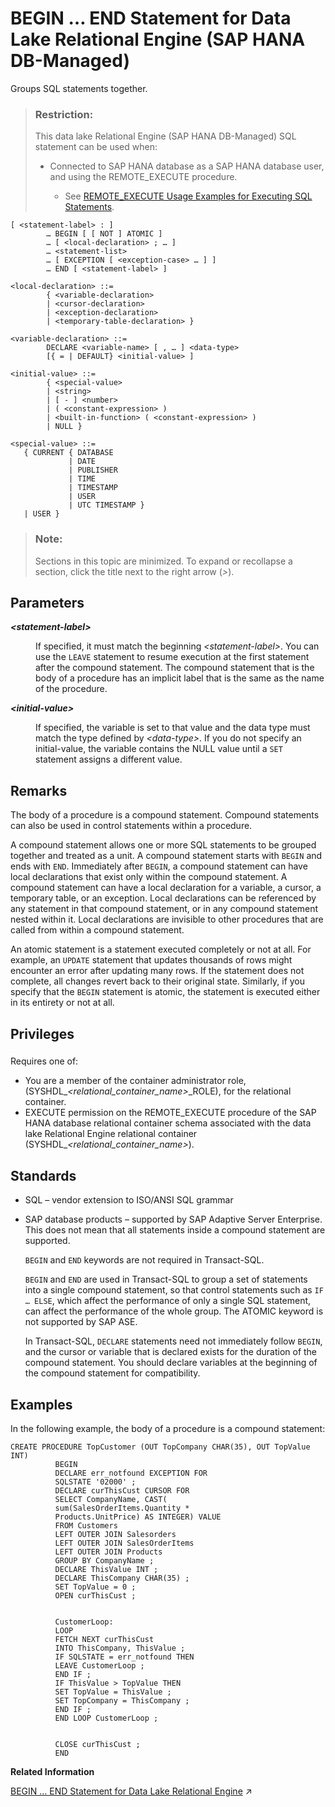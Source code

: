 <!-- loiocfaf187bc70744e192136ee62c3b65b6 -->

# BEGIN … END Statement for Data Lake Relational Engine \(SAP HANA DB-Managed\)

Groups SQL statements together.



> ### Restriction:  
> This data lake Relational Engine \(SAP HANA DB-Managed\) SQL statement can be used when:
> 
> -   Connected to SAP HANA database as a SAP HANA database user, and using the REMOTE\_EXECUTE procedure.
> 
>     -   See [REMOTE\_EXECUTE Usage Examples for Executing SQL Statements](remote-execute-usage-examples-for-executing-sql-statements-fd99ac0.md).



```
[ <statement-label> : ]
        … BEGIN [ [ NOT ] ATOMIC ]
        … [ <local-declaration> ; … ]
        … <statement-list>
        … [ EXCEPTION [ <exception-case> … ] ]
        … END [ <statement-label> ]
```

```
<local-declaration> ::=
        { <variable-declaration> 
        | <cursor-declaration> 
        | <exception-declaration> 
        | <temporary-table-declaration> }
```

```
<variable-declaration> ::=
        DECLARE <variable-name> [ , … ] <data-type> 
        [{ = | DEFAULT} <initial-value> ]
```

```
<initial-value> ::=
        { <special-value> 
        | <string> 
        | [ - ] <number> 
        | ( <constant-expression> ) 
        | <built-in-function> ( <constant-expression> ) 
        | NULL }
```

```
<special-value> ::=
   { CURRENT { DATABASE 
             | DATE 
             | PUBLISHER 
             | TIME 
             | TIMESTAMP 
             | USER 
             | UTC TIMESTAMP } 
   | USER }
```



> ### Note:  
> Sections in this topic are minimized. To expand or recollapse a section, click the title next to the right arrow \(*\>*\).



<a name="loiocfaf187bc70744e192136ee62c3b65b6__section_ucc_dpq_wwb"/>

## Parameters


<dl>
<dt><b>

*<statement-label\>*

</b></dt>
<dd>

If specified, it must match the beginning *<statement-label\>*. You can use the `LEAVE` statement to resume execution at the first statement after the compound statement. The compound statement that is the body of a procedure has an implicit label that is the same as the name of the procedure.



</dd><dt><b>

*<initial-value\>*

</b></dt>
<dd>

If specified, the variable is set to that value and the data type must match the type defined by *<data-type\>*. If you do not specify an initial-value, the variable contains the NULL value until a `SET` statement assigns a different value.



</dd>
</dl>



<a name="loiocfaf187bc70744e192136ee62c3b65b6__section_uc1_2pq_wwb"/>

## Remarks

The body of a procedure is a compound statement. Compound statements can also be used in control statements within a procedure.

A compound statement allows one or more SQL statements to be grouped together and treated as a unit. A compound statement starts with `BEGIN` and ends with `END`. Immediately after `BEGIN`, a compound statement can have local declarations that exist only within the compound statement. A compound statement can have a local declaration for a variable, a cursor, a temporary table, or an exception. Local declarations can be referenced by any statement in that compound statement, or in any compound statement nested within it. Local declarations are invisible to other procedures that are called from within a compound statement.

An atomic statement is a statement executed completely or not at all. For example, an `UPDATE` statement that updates thousands of rows might encounter an error after updating many rows. If the statement does not complete, all changes revert back to their original state. Similarly, if you specify that the `BEGIN` statement is atomic, the statement is executed either in its entirety or not at all.



<a name="loiocfaf187bc70744e192136ee62c3b65b6__section_u1g_fpq_wwb"/>

## Privileges



### 

Requires one of:

-   You are a member of the container administrator role, \(SYSHDL\_*<relational\_container\_name\>*\_ROLE\), for the relational container.
-   EXECUTE permission on the REMOTE\_EXECUTE procedure of the SAP HANA database relational container schema associated with the data lake Relational Engine relational container \(SYSHDL\_*<relational\_container\_name\>*\).



<a name="loiocfaf187bc70744e192136ee62c3b65b6__section_r15_vpq_wwb"/>

## Standards

-   SQL – vendor extension to ISO/ANSI SQL grammar
-   SAP database products – supported by SAP Adaptive Server Enterprise. This does not mean that all statements inside a compound statement are supported.

    `BEGIN` and `END` keywords are not required in Transact-SQL.

    `BEGIN` and `END` are used in Transact-SQL to group a set of statements into a single compound statement, so that control statements such as `IF … ELSE`, which affect the performance of only a single SQL statement, can affect the performance of the whole group. The ATOMIC keyword is not supported by SAP ASE.

    In Transact-SQL, `DECLARE` statements need not immediately follow `BEGIN`, and the cursor or variable that is declared exists for the duration of the compound statement. You should declare variables at the beginning of the compound statement for compatibility.




<a name="loiocfaf187bc70744e192136ee62c3b65b6__section_twf_ypq_wwb"/>

## Examples

In the following example, the body of a procedure is a compound statement:

```
CREATE PROCEDURE TopCustomer (OUT TopCompany CHAR(35), OUT TopValue INT)
          BEGIN
          DECLARE err_notfound EXCEPTION FOR
          SQLSTATE '02000' ;
          DECLARE curThisCust CURSOR FOR
          SELECT CompanyName, CAST(
          sum(SalesOrderItems.Quantity *
          Products.UnitPrice) AS INTEGER) VALUE
          FROM Customers
          LEFT OUTER JOIN Salesorders
          LEFT OUTER JOIN SalesOrderItems
          LEFT OUTER JOIN Products
          GROUP BY CompanyName ;
          DECLARE ThisValue INT ;
          DECLARE ThisCompany CHAR(35) ;
          SET TopValue = 0 ;
          OPEN curThisCust ;
          
          
          CustomerLoop:
          LOOP
          FETCH NEXT curThisCust
          INTO ThisCompany, ThisValue ;
          IF SQLSTATE = err_notfound THEN
          LEAVE CustomerLoop ;
          END IF ;
          IF ThisValue > TopValue THEN
          SET TopValue = ThisValue ;
          SET TopCompany = ThisCompany ;
          END IF ;
          END LOOP CustomerLoop ;
          
          
          CLOSE curThisCust ;
          END
```

**Related Information**  


[BEGIN … END Statement for Data Lake Relational Engine](https://help.sap.com/viewer/19b3964099384f178ad08f2d348232a9/2023_1_QRC/en-US/a6142def84f2101591f2a40a1dd6cb20.html "Groups SQL statements together.") :arrow_upper_right:

